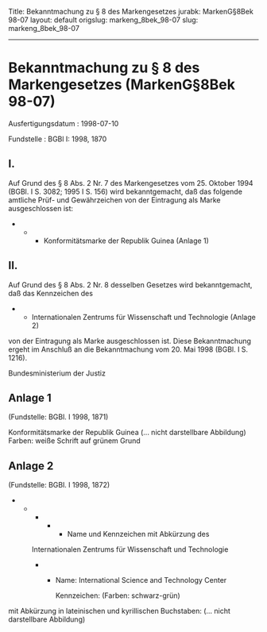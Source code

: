 Title: Bekanntmachung zu § 8 des Markengesetzes
jurabk: MarkenG§8Bek 98-07
layout: default
origslug: markeng_8bek_98-07
slug: markeng_8bek_98-07

---

# Bekanntmachung zu § 8 des Markengesetzes (MarkenG§8Bek 98-07)

Ausfertigungsdatum
:   1998-07-10

Fundstelle
:   BGBl I: 1998, 1870



## I.

Auf Grund des § 8 Abs. 2 Nr. 7 des Markengesetzes vom 25. Oktober 1994
(BGBl. I S. 3082; 1995 I S. 156) wird bekanntgemacht, daß das folgende
amtliche Prüf- und Gewährzeichen von der Eintragung als Marke
ausgeschlossen ist:

*
    *
        *   Konformitätsmarke der Republik Guinea (Anlage 1)











## II.

Auf Grund des § 8 Abs. 2 Nr. 8 desselben Gesetzes wird bekanntgemacht,
daß das Kennzeichen des

*
    *   Internationalen Zentrums für Wissenschaft und Technologie (Anlage 2)






von der Eintragung als Marke ausgeschlossen ist.
Diese Bekanntmachung ergeht im Anschluß an die Bekanntmachung vom 20.
Mai 1998 (BGBl. I S. 1216).

Bundesministerium der Justiz


## Anlage 1

(Fundstelle: BGBl. I 1998, 1871)

Konformitätsmarke der Republik Guinea
(... nicht darstellbare Abbildung)
Farben: weiße Schrift auf grünem Grund


## Anlage 2

(Fundstelle: BGBl. I 1998, 1872)


*
    *
        *
            *
                *   Name und Kennzeichen mit Abkürzung des










        Internationalen Zentrums für Wissenschaft und Technologie

        *
            *
                Name: International Science and Technology Center


                Kennzeichen: (Farben: schwarz-grün)















mit Abkürzung in lateinischen und kyrillischen Buchstaben:
(... nicht darstellbare Abbildung)

